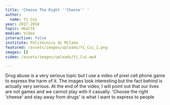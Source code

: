 ```yaml
---
title: 'Choose The Right ''Cheese'' '
author:
  name: Yi Cui
year: 2017-2018
topic: Health
medium: Video
interactive: false
institute: Politecnico di Milano
featured: /assets/images/uploads/Yi_Cui_1.png
images: []
video: /assets/images/uploads/Yi_Cui.mp4

---
```

Drug abuse is a very serious topic but I use a video of pixel cell phone game to express the harm of it. The images look interesting but the fact behind is actually very serious. At the end of the video, I will point out that our lives are not games and we cannot play with it casually.
'Choose the right 'cheese' and stay away from drugs' is what I want to express to people
